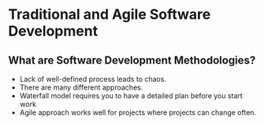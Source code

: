 # Traditional and Agile Software Development

## What are Software Development Methodologies?

* Lack of well-defined process leads to chaos.
* There are many different approaches.
* Waterfall model requires you to have a detailed plan before you start work
* Agile approach works well for projects where projects can change often.
